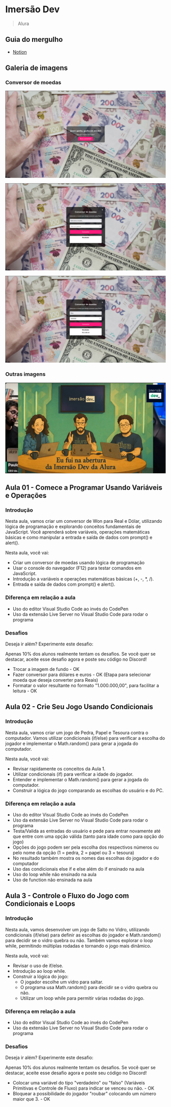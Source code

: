 # Imersão Dev

> Alura

## Guia do mergulho

- [Notion](https://grupoalura.notion.site/Imers-o-Dev-9-Ed-Guia-de-Mergulho-1a8379bdd09b8000bb73e7eaa6fae4f2)

## Galeria de imagens

### Conversor de moedas

![Conversor de moedas 01](/images/conversor-moedas-01.png)

![Conversor de moedas 02](/images/conversor-moedas-02.png)

![Conversor de moedas 03](/images/conversor-moedas-03.png)

### Outras imagens

![abertura](/images/abertura.png)

## Aula 01 - Comece a Programar Usando Variáveis e Operações

### Introdução

Nesta aula, vamos criar um conversor de Won para Real e Dólar, utilizando lógica de programação e explorando conceitos fundamentais de JavaScript. Você aprenderá sobre variáveis, operações matemáticas básicas e como manipular a entrada e saída de dados com prompt() e alert().

Nesta aula, você vai:

- Criar um conversor de moedas usando lógica de programação
- Usar o console do navegador (F12) para testar comandos em JavaScript.
- Introdução a variáveis e operações matemáticas básicas (+, -, *, /).
- Entrada e saída de dados com prompt() e alert().

### Diferença em relação a aula

- Uso do editor Visual Studio Code ao invés do CodePen
- Uso da extensão Live Server no Visual Studio Code para rodar o programa

### Desafios

Deseja ir além? Experimente este desafio:

Apenas 10% dos alunos realmente tentam os desafios. Se você quer se destacar, aceite esse desafio agora e poste seu código no Discord!

- Trocar a imagem de fundo - OK
- Fazer conversor para dólares e euros - OK (Etapa para selecionar moeda que deseja converter para Reais)
- Formatar o valor resultante no formato "1.000.000,00", para facilitar a leitura - OK

## Aula 02 - Crie Seu Jogo Usando Condicionais

### Introdução

Nesta aula, vamos criar um jogo de Pedra, Papel e Tesoura contra o computador. Vamos utilizar condicionais (if/else) para verificar a escolha do jogador e implementar o Math.random() para gerar a jogada do computador. 

Nesta aula, você vai:

- Revisar rapidamente os conceitos da Aula 1.
- Utilizar condicionais (if) para verificar a idade do jogador.
- Entender e implementar o Math.random() para gerar a jogada do computador.
- Construir a lógica do jogo comparando as escolhas do usuário e do PC.

### Diferença em relação a aula

- Uso do editor Visual Studio Code ao invés do CodePen
- Uso da extensão Live Server no Visual Studio Code para rodar o programa
- Testa/Valida as entradas do usuário e pede para entrar novamente até que entre com uma opção válida (tanto para idade como para opção do jogo)
- Opções do jogo podem ser pela escolha dos respectivos números ou pelo nome da opção (1 = pedra, 2 = papel ou 3 = tesoura)
- No resultado também mostra os nomes das escolhas do jogador e do computador   
- Uso das condicionais else if e else além do if ensinado na aula
- Uso do loop while não ensinado na aula
- Uso de function não ensinada na aula

## Aula 3 - Controle o Fluxo do Jogo com Condicionais e Loops

### Introdução

Nesta aula, vamos desenvolver um jogo de Salto no Vidro, utilizando condicionais (if/else) para definir as escolhas do jogador e Math.random() para decidir se o vidro quebra ou não. Também vamos explorar o loop while, permitindo múltiplas rodadas e tornando o jogo mais dinâmico.

Nesta aula, você vai:

- Revisar o uso de if/else.
- Introdução ao loop while.
- Construir a lógica do jogo:
    - O jogador escolhe um vidro para saltar.
    - O programa usa Math.random() para decidir se o vidro quebra ou não.
    - Utilizar um loop while para permitir várias rodadas do jogo.

### Diferença em relação a aula

- Uso do editor Visual Studio Code ao invés do CodePen
- Uso da extensão Live Server no Visual Studio Code para rodar o programa

### Desafios

Deseja ir além? Experimente este desafio:

Apenas 10% dos alunos realmente tentam os desafios. Se você quer se destacar, aceite esse desafio agora e poste seu código no Discord!

- Colocar uma variável do tipo "verdadeiro" ou "falso" (Variáveis Primitivas e Controle de Fluxo) para indicar se venceu ou não. - OK
- Bloquear a possibilidade do jogador "roubar" colocando um número maior que 3. - OK
